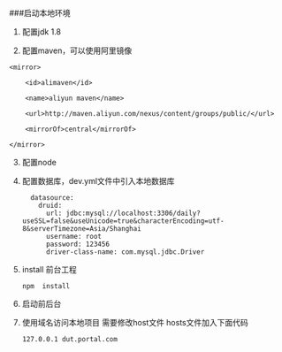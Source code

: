 ###启动本地环境
1. 配置jdk 1.8

2. 配置maven，可以使用阿里镜像

  ```
  <mirror>
  
  	  <id>alimaven</id>
  
  	  <name>aliyun maven</name>      
  
  	  <url>http://maven.aliyun.com/nexus/content/groups/public/</url>
  
  	  <mirrorOf>central</mirrorOf>
  
  </mirror>
  
  ```

  

3. 配置node

4. 配置数据库，dev.yml文件中引入本地数据库

   ```
     datasource:
       druid:
         url: jdbc:mysql://localhost:3306/daily?useSSL=false&useUnicode=true&characterEncoding=utf-8&serverTimezone=Asia/Shanghai
         username: root
         password: 123456
         driver-class-name: com.mysql.jdbc.Driver
   ```

   

5. install 前台工程

   ```
   npm  install
   ```

6. 启动前后台

7. 使用域名访问本地项目 需要修改host文件 hosts文件加入下面代码

   ```
   127.0.0.1 dut.portal.com
   ```

   